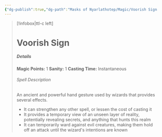 ```yaml
---
{"dg-publish":true,"dg-path":"Masks of Nyarlathotep/Magic/Voorish Sign.md","permalink":"/masks-of-nyarlathotep/magic/voorish-sign/","tags":["TTRPG/SRD/CoC"]}
---
```


>[!infobox|ttl-c left]
> # Voorish Sign
> ##### Details 
>**Magic Points:** 1
>**Sanity:** 1
>**Casting Time:** Instantaneous
>
> ###### Spell Description
>An ancient and powerful hand gesture used by wizards that provides several effects.
>- It can strengthen any other spell, or lessen the cost of casting it
>- It provides a temporary view of an unseen layer of reality, potentially revealing secrets, and anything that hunts this realm
>- It can temporarily ward against evil creatures, making them hold off an attack until the wizard's intentions are known 
